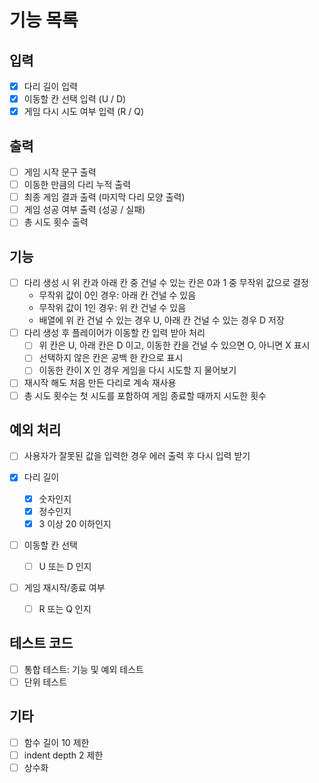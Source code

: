 # 기능 목록

## 입력
  - [x] 다리 길이 입력
  - [x] 이동할 칸 선택 입력 (U / D)
  - [x] 게임 다시 시도 여부 입력 (R / Q)

## 출력
  - [ ] 게임 시작 문구 출력
  - [ ] 이동한 만큼의 다리 누적 출력
  - [ ] 최종 게임 결과 출력 (마지막 다리 모양 출력)
  - [ ] 게임 성공 여부 출력 (성공 / 실패)
  - [ ] 총 시도 횟수 출력

## 기능
  - [ ] 다리 생성 시 위 칸과 아래 칸 중 건널 수 있는 칸은 0과 1 중 무작위 값으로 결정
    - 무작위 값이 0인 경우: 아래 칸 건널 수 있음
    - 무작위 값이 1인 경우: 위 칸 건널 수 있음
    - 배열에 위 칸 건널 수 있는 경우 U, 아래 칸 건널 수 있는 경우 D 저장
  - [ ] 다리 생성 후 플레이어가 이동할 칸 입력 받아 처리
    - [ ] 위 칸은 U, 아래 칸은 D 이고, 이동한 칸을 건널 수 있으면 O, 아니면 X 표시
    - [ ] 선택하지 않은 칸은 공백 한 칸으로 표시
    - [ ] 이동한 칸이 X 인 경우 게임을 다시 시도할 지 물어보기
  - [ ] 재시작 해도 처음 만든 다리로 계속 재사용
  - [ ] 총 시도 횟수는 첫 시도를 포함하여 게임 종료할 때까지 시도한 횟수

## 예외 처리
  - [ ] 사용자가 잘못된 값을 입력한 경우 에러 출력 후 다시 입력 받기

  - [x] 다리 길이
    - [x] 숫자인지
    - [x] 정수인지
    - [x] 3 이상 20 이하인지
  
  - [ ] 이동할 칸 선택
    - [ ] U 또는 D 인지
  
  - [ ] 게임 재시작/종료 여부
    - [ ] R 또는 Q 인지

## 테스트 코드
  - [ ] 통합 테스트: 기능 및 예외 테스트
  - [ ] 단위 테스트

## 기타
  - [ ] 함수 길이 10 제한
  - [ ] indent depth 2 제한
  - [ ] 상수화
